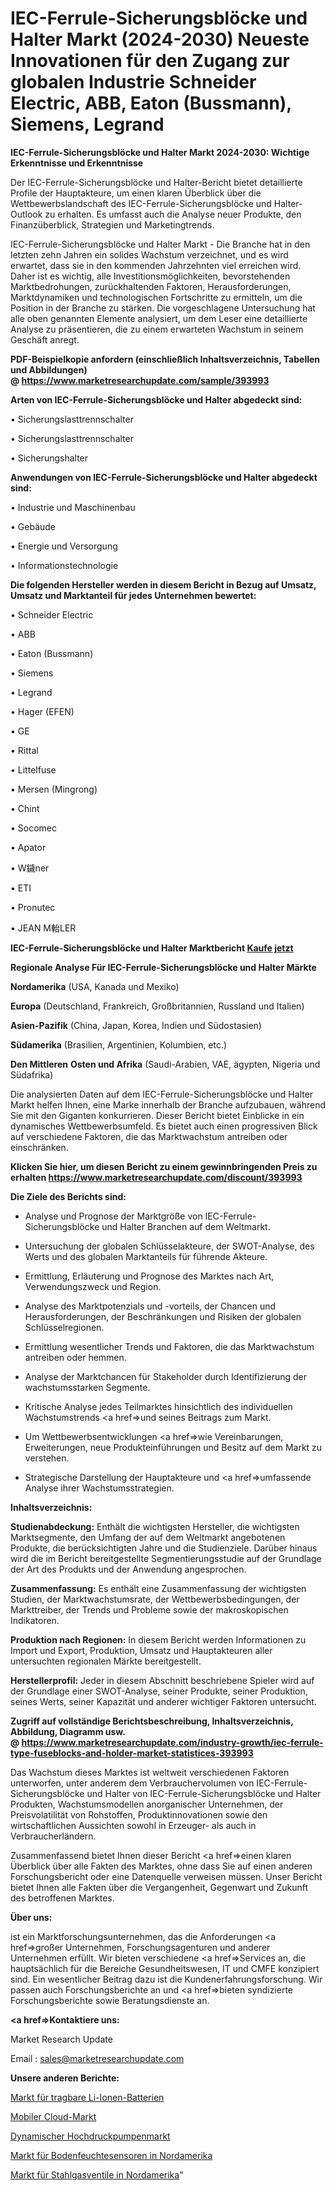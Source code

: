 # IEC-Ferrule-Sicherungsblöcke und Halter Markt (2024-2030) Neueste Innovationen für den Zugang zur globalen Industrie Schneider Electric, ABB, Eaton (Bussmann), Siemens, Legrand

<strong>IEC-Ferrule-Sicherungsblöcke und Halter Markt 2024-2030: Wichtige Erkenntnisse und Erkenntnisse</strong>

Der IEC-Ferrule-Sicherungsblöcke und Halter-Bericht bietet detaillierte Profile der Hauptakteure, um einen klaren Überblick über die Wettbewerbslandschaft des IEC-Ferrule-Sicherungsblöcke und Halter-Outlook zu erhalten. Es umfasst auch die Analyse neuer Produkte, den Finanzüberblick, Strategien und Marketingtrends.

IEC-Ferrule-Sicherungsblöcke und Halter Markt - Die Branche hat in den letzten zehn Jahren ein solides Wachstum verzeichnet, und es wird erwartet, dass sie in den kommenden Jahrzehnten viel erreichen wird. Daher ist es wichtig, alle Investitionsmöglichkeiten, bevorstehenden Marktbedrohungen, zurückhaltenden Faktoren, Herausforderungen, Marktdynamiken und technologischen Fortschritte zu ermitteln, um die Position in der Branche zu stärken. Die vorgeschlagene Untersuchung hat alle oben genannten Elemente analysiert, um dem Leser eine detaillierte Analyse zu präsentieren, die zu einem erwarteten Wachstum in seinem Geschäft anregt.

<strong><b>PDF-Beispielkopie anfordern (einschließlich Inhaltsverzeichnis, Tabellen und Abbildungen) @ </b></strong><strong><a href=https://www.marketresearchupdate.com/sample/393993><strong>https://www.marketresearchupdate.com/sample/393993</u></a></strong></strong>

<strong>Arten von IEC-Ferrule-Sicherungsblöcke und Halter abgedeckt sind:</strong>

• Sicherungslasttrennschalter

• Sicherungslasttrennschalter

• Sicherungshalter

<strong>Anwendungen von IEC-Ferrule-Sicherungsblöcke und Halter abgedeckt sind:</strong>

• Industrie und Maschinenbau

• Gebäude

• Energie und Versorgung

• Informationstechnologie

<strong>Die folgenden Hersteller werden in diesem Bericht in Bezug auf Umsatz, Umsatz und Marktanteil für jedes Unternehmen bewertet:</strong>

• Schneider Electric

• ABB

• Eaton (Bussmann)

• Siemens

• Legrand

• Hager (EFEN)

• GE

• Rittal

• Littelfuse

• Mersen (Mingrong)

• Chint

• Socomec

• Apator

• W鐬ner

• ETI

• Pronutec

• JEAN M軩LER

<strong>IEC-Ferrule-Sicherungsblöcke und Halter Marktbericht <a href=https://www.marketresearchupdate.com/buynow/393993>Kaufe jetzt</a></strong>

<strong>Regionale Analyse Für IEC-Ferrule-Sicherungsblöcke und Halter Märkte</strong>

<strong>Nordamerika</strong> (USA, Kanada und Mexiko)

<strong>Europa</strong> (Deutschland, Frankreich, Großbritannien, Russland und Italien)

<strong>Asien-Pazifik</strong> (China, Japan, Korea, Indien und Südostasien)

<strong>Südamerika</strong> (Brasilien, Argentinien, Kolumbien, etc.)

<strong>Den Mittleren</strong> <strong>Osten und Afrika</strong> (Saudi-Arabien, VAE, ägypten, Nigeria und Südafrika)

Die analysierten Daten auf dem IEC-Ferrule-Sicherungsblöcke und Halter Markt helfen Ihnen, eine Marke innerhalb der Branche aufzubauen, während Sie mit den Giganten konkurrieren. Dieser Bericht bietet Einblicke in ein dynamisches Wettbewerbsumfeld. Es bietet auch einen progressiven Blick auf verschiedene Faktoren, die das Marktwachstum antreiben oder einschränken.

<strong>Klicken Sie hier, um diesen Bericht zu einem gewinnbringenden Preis zu erhalten
</strong><strong><a href=https://www.marketresearchupdate.com/discount/393993>https://www.marketresearchupdate.com/discount/393993</b></u></strong></a>

<strong>Die Ziele des Berichts sind:</strong>

- Analyse und Prognose der Marktgröße von IEC-Ferrule-Sicherungsblöcke und Halter Branchen auf dem Weltmarkt.

- Untersuchung der globalen Schlüsselakteure, der SWOT-Analyse, des Werts und des globalen Marktanteils für führende Akteure.

- Ermittlung, Erläuterung und Prognose des Marktes nach Art, Verwendungszweck und Region.

- Analyse des Marktpotenzials und -vorteils, der Chancen und Herausforderungen, der Beschränkungen und Risiken der globalen Schlüsselregionen.

- Ermittlung wesentlicher Trends und Faktoren, die das Marktwachstum antreiben oder hemmen.

- Analyse der Marktchancen für Stakeholder durch Identifizierung der wachstumsstarken Segmente.

- Kritische Analyse jedes Teilmarktes hinsichtlich des individuellen Wachstumstrends <a href=>und</a> seines Beitrags zum Markt.

- Um Wettbewerbsentwicklungen <a href=>wie</a> Vereinbarungen, Erweiterungen, neue Produkteinführungen und Besitz auf dem Markt zu verstehen.

- Strategische Darstellung der Hauptakteure und <a href=>umfas</a>sende Analyse ihrer Wachstumsstrategien.

<strong>Inhaltsverzeichnis:</strong>

<strong>Studienabdeckung:</strong> Enthält die wichtigsten Hersteller, die wichtigsten Marktsegmente, den Umfang der auf dem Weltmarkt angebotenen Produkte, die berücksichtigten Jahre und die Studienziele. Darüber hinaus wird die im Bericht bereitgestellte Segmentierungsstudie auf der Grundlage der Art des Produkts und der Anwendung angesprochen.

<strong>Zusammenfassung:</strong> Es enthält eine Zusammenfassung der wichtigsten Studien, der Marktwachstumsrate, der Wettbewerbsbedingungen, der Markttreiber, der Trends und Probleme sowie der makroskopischen Indikatoren.

<strong>Produktion nach Regionen:</strong> In diesem Bericht werden Informationen zu Import und Export, Produktion, Umsatz und Hauptakteuren aller untersuchten regionalen Märkte bereitgestellt.

<strong>Herstellerprofil:</strong> Jeder in diesem Abschnitt beschriebene Spieler wird auf der Grundlage einer SWOT-Analyse, seiner Produkte, seiner Produktion, seines Werts, seiner Kapazität und anderer wichtiger Faktoren untersucht.

<strong><b>Zugriff auf vollständige Berichtsbeschreibung, Inhaltsverzeichnis, Abbildung, Diagramm usw. @ </b></strong><strong><a href=https://www.marketresearchupdate.com/industry-growth/iec-ferrule-type-fuseblocks-and-holder-market-statistices-393993>https://www.marketresearchupdate.com/industry-growth/iec-ferrule-type-fuseblocks-and-holder-market-statistices-393993</a></strong>

Das Wachstum dieses Marktes ist weltweit verschiedenen Faktoren unterworfen, unter anderem dem Verbrauchervolumen von IEC-Ferrule-Sicherungsblöcke und Halter von IEC-Ferrule-Sicherungsblöcke und Halter Produkten, Wachstumsmodellen anorganischer Unternehmen, der Preisvolatilität von Rohstoffen, Produktinnovationen sowie den wirtschaftlichen Aussichten sowohl in Erzeuger- als auch in Verbraucherländern.

Zusammenfassend bietet Ihnen dieser Bericht <a href=>einen</a> klaren Überblick über alle Fakten des Marktes, ohne dass Sie auf einen anderen Forschungsbericht oder eine Datenquelle verweisen müssen. Unser Bericht bietet Ihnen alle Fakten über die Vergangenheit, Gegenwart und Zukunft des betroffenen Marktes.

<strong>Über uns:</strong>

 ist ein Marktforschungsunternehmen, das die Anforderungen <a href=>großer</a> Unternehmen, Forschungsagenturen und anderer Unternehmen erfüllt. Wir bieten verschiedene <a href=>Services</a> an, die hauptsächlich für die Bereiche Gesundheitswesen, IT und CMFE konzipiert sind. Ein wesentlicher Beitrag dazu ist die Kundenerfahrungsforschung. Wir passen auch Forschungsberichte an und <a href=>bieten</a> syndizierte Forschungsberichte sowie Beratungsdienste an.

<strong><a href=>Kontaktiere uns:</a></strong>

Market Research Update

Email : sales@marketresearchupdate.com

<strong>Unsere anderen Berichte:</strong>

<a href=https://www.linkedin.com/pulse/li-ion-portable-battery-market-size-share-trend>Markt für tragbare Li-Ionen-Batterien</a>

<a href=https://www.linkedin.com/pulse/mobile-cloud-market-analysis-segment-region>Mobiler Cloud-Markt</a>

<a href=https://www.linkedin.com/pulse/dynamic-high-pressure-pumps-market-size-emerging>Dynamischer Hochdruckpumpenmarkt</a>

<a href=https://www.linkedin.com/pulse/north-america-soil-moisture-sensor-market-size2023-2030>Markt für Bodenfeuchtesensoren in Nordamerika</a>

<a href=https://www.linkedin.com/pulse/north-america-steel-gas-valve-market-2023-top-industry>Markt für Stahlgasventile in Nordamerika</a>"
